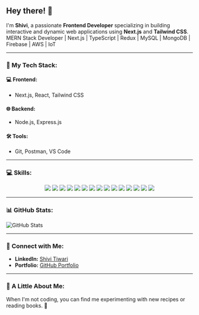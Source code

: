 <!---## GSSOC(24) Badges 🪶
<!---
<div style='display:flex; align-items:center; gap: 10px;' align='center'><a href="https://gssoc.girlscript.tech/leaderboard">
<img src="https://raw.githubusercontent.com/girlscript/gssoc-website-new/main/public/badges/postman.png" width="100px" height="100px" />
</div>--->

## Hey there! 👋 

I'm **Shivi**, a passionate **Frontend Developer** specializing in building interactive and dynamic web applications using **Next.js** and **Tailwind CSS**.  
MERN Stack Developer | Next.js | TypeScript | Redux | MySQL | MongoDB | Firebase | AWS | IoT  

---

### 🚀 My Tech Stack:

#### 💻 **Frontend:**
- Next.js, React, Tailwind CSS  

#### 🌐 **Backend:**
- Node.js, Express.js  

#### 🛠️ **Tools:**
- Git, Postman, VS Code  

---

### 💻 **Skills:**
<p align='center'>
  <img src='https://img.shields.io/badge/HTML5-E34F26?style=for-the-badge&logo=html5&logoColor=white'/> 
  <img src='https://img.shields.io/badge/CSS3-1572B6?style=for-the-badge&logo=css3&logoColor=white'/> 
  <img src='https://img.shields.io/badge/JavaScript-F7DF1E?style=for-the-badge&logo=javascript&logoColor=black'/> 
  <img src='https://img.shields.io/badge/React-20232A?style=for-the-badge&logo=react&logoColor=61DAFB'/> 
  <img src='https://img.shields.io/badge/Node.js-339933?style=for-the-badge&logo=nodedotjs&logoColor=white'/> 
  <img src='https://img.shields.io/badge/API-005571?style=for-the-badge&logo=api&logoColor=white'/> 
  <img src='https://img.shields.io/badge/MongoDB-47A248?style=for-the-badge&logo=mongodb&logoColor=white'/> 
  <img src='https://img.shields.io/badge/SQL-003B57?style=for-the-badge&logo=postgresql&logoColor=white'/> 
  <img src='https://img.shields.io/badge/Firebase-FFCA28?style=for-the-badge&logo=firebase&logoColor=black'/> 
  <img src='https://img.shields.io/badge/C-00599C?style=for-the-badge&logo=c&logoColor=white'/> 
  <img src='https://img.shields.io/badge/C++-00599C?style=for-the-badge&logo=cplusplus&logoColor=white'/> 
  <img src='https://img.shields.io/badge/Python-3776AB?style=for-the-badge&logo=python&logoColor=white'/> 
  <img src='https://img.shields.io/badge/Canva-00C4CC?style=for-the-badge&logo=canva&logoColor=white'/> 
  <img src='https://img.shields.io/badge/Cloudinary-232F3E?style=for-the-badge&logo=cloudinary&logoColor=white'/> 
  <img src='https://img.shields.io/badge/NPM-CB3837?style=for-the-badge&logo=npm&logoColor=white'/> 
</p>

---

### 📊 **GitHub Stats:**
![GitHub Stats](https://github-readme-stats.vercel.app/api?username=shivi028&show_icons=true&theme=radical)  

---

### 🤝 **Connect with Me:**
- **LinkedIn:** [Shivi Tiwari](https://linkedin.com/in/shivi-tiwari-7a669b289/)  
- **Portfolio:** [GitHub Portfolio](https://github.com/shivi028/Portfolio)  

---

### 🌱 **A Little About Me:**
When I'm not coding, you can find me experimenting with new recipes or reading books. 🧩  
